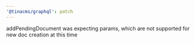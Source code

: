```yaml
---
'@tinacms/graphql': patch
---
```


addPendingDocument was expecting params, which are not supported for new doc creation at this time
